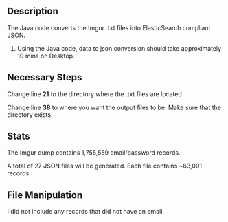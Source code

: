 ## Description

The Java code converts the Imgur .txt files into ElasticSearch compliant JSON.

1. Using the Java code, data to json conversion should take approximately 10 mins on Desktop.

## Necessary Steps

Change line <b>21</b> to the directory where the .txt files are located

Change line <b>38</b> to where you want the output files to be. Make sure that the directory exists.

## Stats 

The Imgur dump contains 1,755,559 email/password records. 

A total of 27 JSON files will be generated. Each file contains ~63,001 records.

## File Manipulation

I did not include any records that did not have an email.

